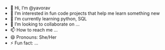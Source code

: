 - 👋 Hi, I’m @yavorav
- 👀 I’m interested in fun code projects that help me learn something new
- 🌱 I’m currently learning python, SQL
- 💞️ I’m looking to collaborate on ...
- 📫 How to reach me ...
- 😄 Pronouns: She/Her
- ⚡ Fun fact: ...

<!---
yavorav/yavorav is a ✨ special ✨ repository because its `README.md` (this file) appears on your GitHub profile.
You can click the Preview link to take a look at your changes.
--->
